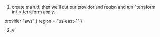 1. create main.tf. then we'll put our providor and region and run "terraform init > terraform apply.

provider "aws" {
  region = "us-east-1"
}

2. v 
